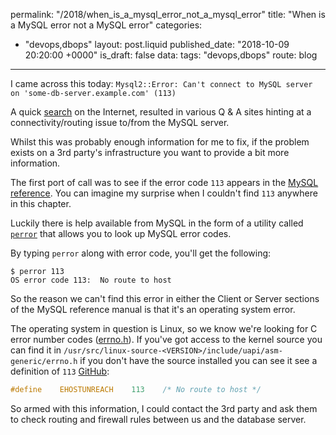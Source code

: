 permalink: "/2018/when_is_a_mysql_error_not_a_mysql_error"
title: "When is a MySQL error not a MySQL error"
categories:
  - "devops,dbops"
layout: post.liquid
published_date: "2018-10-09 20:20:00 +0000"
is_draft: false
data:
  tags: "devops,dbops"
  route: blog
---
I came across this today: `Mysql2::Error: Can't connect to MySQL server on 'some-db-server.example.com' (113)`

A quick [search](https://duckduckgo.com/?q=mysql+error+113&t=ffab&ia=qa) on the Internet, resulted in various Q & A sites hinting at a connectivity/routing issue to/from the MySQL server. 

Whilst this was probably enough information for me to fix, if the problem exists on a 3rd party's infrastructure you want to provide a bit more information.

The first port of call was to see if the error code `113` appears in the [MySQL reference](https://dev.mysql.com/doc/refman/8.0/en/error-handling.html). You can imagine my surprise when I couldn't find `113` anywhere in this chapter.

Luckily there is help available from MySQL in the form of a utility called [`perror`](https://dev.mysql.com/doc/refman/8.0/en/perror.html) that allows you to look up MySQL error codes.

By typing `perror` along with error code, you'll get the following:

```shell
$ perror 113
OS error code 113:  No route to host
```

So the reason we can't find this error in either the Client or Server sections of the MySQL reference manual is that it's an operating system error.

The operating system in question is Linux, so we know we're looking for C error number codes ([errno.h](https://en.wikipedia.org/wiki/Errno.h)). If you've got access to the kernel source you can find it in `/usr/src/linux-source-<VERSION>/include/uapi/asm-generic/errno.h` if you don't have the source installed you can see it see a definition of `113` [GitHub](https://github.com/torvalds/linux/blob/master/include/uapi/asm-generic/errno.h#L96):

```c
#define    EHOSTUNREACH    113    /* No route to host */
```

So armed with this information, I could contact the 3rd party and ask them to check routing and firewall rules between us and the database server.
